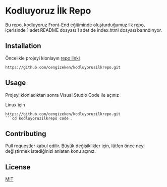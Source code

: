 # Kodluyoruz İlk Repo
Bu repo, kodluyoruz Front-End eğitiminde oluşturduğumuz ilk repo, içerisinde 1 adet README dosyası 1 adet de index.html dosyası barındırıyor.
## Installation
Öncelikle projeyi klonlayın [repo linki](https://github.com/cengizeken/kodluyoruzilkrepo.git)
```
https://github.com/cengizeken/kodluyoruzilkrepo.git
```
## Usage
Projeyi klonladıktan sonra Visual Studio Code ile açınız

Linux için
```
https://github.com/cengizeken/kodluyoruzilkrepo.git
```cd kodluyoruzilkrepo code .
```
## Contributing
Pull requestler kabul edilir. Büyük değişiklikler için, lütfen önce neyi değiştirmek istediğinizi anlatan konu açınız.

## License
[MIT](http://mit.edu)
